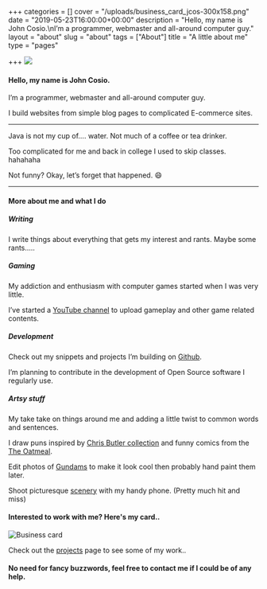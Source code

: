 +++
categories = []
cover = "/uploads/business_card_jcos-300x158.png"
date = "2019-05-23T16:00:00+00:00"
description = "Hello, my name is John Cosio.\nI’m a programmer, webmaster and all-around computer guy."
layout = "about"
slug = "about"
tags = ["About"]
title = "A little about me"
type = "pages"

+++
![](/uploads/gravatar-150x150.png)

#### Hello, my name is John Cosio.

I’m a programmer, webmaster and all-around computer guy.

I build websites from simple blog pages to complicated E-commerce sites.

***

Java is not my cup of…. water. Not much of a coffee or tea drinker.

Too complicated for me and back in college I used to skip classes. hahahaha

Not funny? Okay, let’s forget that happened. :smile:

***

#### More about me and what I do

##### Writing

I write things about everything that gets my interest and rants. Maybe some rants…..

##### Gaming

My addiction and enthusiasm with computer games started when I was very little.

I’ve started a [YouTube channel](https://www.youtube.com/channel/UCRHhhzP8dUEp_PS9eNUU2-A) to upload gameplay and other game related contents.

##### Development

Check out my snippets and projects I’m building on [Github](https://github.com/sudoist).

I’m planning to contribute in the development of Open Source software I regularly use.

##### Artsy stuff

My take take on things around me and adding a little twist to common words and sentences.

I draw puns inspired by [Chris Butler collection](http://www.chrisbutlercollection.com/just-for-pun) and funny comics from the [The Oatmeal](http://theoatmeal.com/).

Edit photos of [Gundams](categories/gunpla/ "Gunpla") to make it look cool then probably hand paint them later.

Shoot picturesque [scenery](posts/islas-de-gigantes/islas-de-gigantes/ "Photography") with my handy phone. (Pretty much hit and miss)

#### Interested to work with me? Here's my card..

![Business card](/uploads/business_card_jcos-300x158.png)

Check out the [projects](/projects) page to see some of my work..

#### No need for fancy buzzwords, feel free to contact me if I could be of any help.
